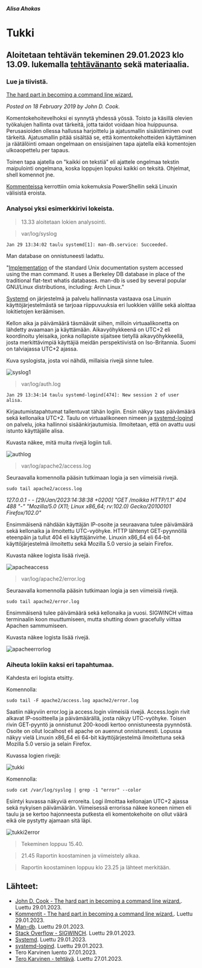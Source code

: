 ##### Alisa Ahokas

# Tukki													

## Aloitetaan tehtävän tekeminen 29.01.2023 klo 13.09. lukemalla [tehtävänanto](https://terokarvinen.com/2023/linux-palvelimet-2023-alkukevat/) sekä materiaalia.

### Lue ja tiivistä.

[The hard part in becoming a command line wizard.](https://www.johndcook.com/blog/2019/02/18/command-line-wizard/)

*Posted on 18 February 2019 by John D. Cook.*

Komentokehoitevelhoksi ei synnytä yhdessä yössä. Toisto ja käsillä olevien työkalujen hallinta ovat tärkeitä, jotta taidot voidaan hioa huippuunsa. Perusasioiden ollessa hallussa harjoittelu ja ajatusmallin sisäistäminen ovat tärkeitä. Ajatusmallin pitää sisältää se, että komentokehotteiden käyttäminen ja räätälöinti omaan ongelmaan on ensisijainen tapa ajatella eikä komentojen ulkoaopettelu per tapaus.

Toinen tapa ajatella on "kaikki on tekstiä" eli ajattele ongelmaa tekstin maipulointi ongelmana, koska loppujen lopuksi kaikki on teksitä. Ohjelmat, shell komennot jne.

[Kommenteissa](https://news.ycombinator.com/item?id=19271135) kerrottiin omia kokemuksia PowerShellin sekä Linuxin välisistä eroista.



### Analysoi yksi esimerkkirivi lokeista.

>13.33 aloitetaan lokien analysointi.

>var/log/syslog

    Jan 29 13:34:02 taulu systemd[1]: man-db.service: Succeeded.

Man database on onnistuneesti ladattu.

"[Implementation](https://man-db.nongnu.org/) of the standard Unix documentation system accessed using the man command. It uses a Berkeley DB database in place of the traditional flat-text whatis databases. man-db is used by several popular GNU/Linux distributions, including: Arch Linux."

[Systemd](https://man7.org/linux/man-pages/man1/init.1.html) on järjestelmä ja palvelu hallinnasta vastaava osa Linuxin käyttöjärjestelmästä se tarjoaa riippuvuuksia eri luokkien välille sekä aloittaa lokitietojen keräämisen.

Kellon aika ja päivämäärä täsmäävät siihen, milloin virtuaalikonetta on lähdetty avaamaan ja käyttämään. Aikavyöhykkeenä on UTC+2 eli koordinoitu yleisaika, jonka nollapiste sijaitsee tietyllä aikavyöhykkeellä, josta merkittävimpiä käyttäjiä meidän perspektiivistä on Iso-Britannia. Suomi on talviajassa UTC+2 ajassa.

Kuva syslogista, josta voi nähdä, millaisia rivejä sinne tulee.

![syslog1](https://user-images.githubusercontent.com/112398757/215353522-47c1b550-aa50-4386-925c-2686a56144ba.JPG)


>var/log/auth.log

    Jan 29 13:34:14 taulu systemd-logind[474]: New session 2 of user alisa.

Kirjautumistapahtumat tallentuvat tähän logiin. Ensin näkyy taas päivämäärä sekä kellonaika UTC+2. Taulu on virtuaalikoneen nimeen ja [systemd-logind](https://www.commandlinux.com/man-page/man8/systemd-logind.service.8.html)
on palvelu, joka hallinnoi sisäänkirjautumisia. Ilmoitetaan, että on avattu uusi istunto käyttäjälle alisa.

Kuvasta näkee, mitä muita rivejä logiin tuli.

![authlog](https://user-images.githubusercontent.com/112398757/215354574-9b8e4609-2687-4bdc-b54a-b1f6e16b340e.JPG)


>var/log/apache2/access.log

Seuraavalla komennolla pääsin tutkimaan logia ja sen viimeisiä rivejä.

    sudo tail apache2/access.log

*127.0.0.1 - - [29/Jan/2023:14:38:38 +0200] "GET /moikka HTTP/1.1" 404 488 "-" "Mozilla/5.0 (X11; Linux x86_64; rv:102.0) Gecko/20100101 Firefox/102.0"*

Ensimmäisenä nähdään käyttäjän IP-osoite ja seuraavana tulee päivämäärä sekä kellonaika ja ilmoitettu UTC-vyöhyke. HTTP lähtenyt GET-pyynnöllä eteenpäin ja tullut 404 eli käyttäjänvirhe. Linuxin x86_64 eli 64-bit käyttöjärjestelmä ilmoitettu sekä Mozilla 5.0 versio ja selain Firefox.

Kuvasta näkee logista lisää rivejä.

![apacheaccess](https://user-images.githubusercontent.com/112398757/215354673-1db44671-c6e8-4a69-a4b8-ec05e83354aa.JPG)


>var/log/apache2/error.log

Seuraavalla komennolla pääsin tutkimaan logia ja sen viimeisiä rivejä.

    sudo tail apache2/error.log
    
Ensimmäisenä tulee päivämäärä sekä kellonaika ja vuosi. SIGWINCH viittaa terminaalin koon muuttumiseen, mutta shutting down gracefully viittaa Apachen sammumiseen.

Kuvasta näkee logista lisää rivejä.

![apacheerrorlog](https://user-images.githubusercontent.com/112398757/215354695-be32ad39-a35c-418c-9ad8-f45a1a448098.JPG)



### Aiheuta lokiin kaksi eri tapahtumaa.

Kahdesta eri logista etsitty.

Komennolla:

    sudo tail -F apache2/access.log apache2/error.log
    
 Saatiin näkyviin error.log ja access.login viimeisiä rivejä. Access.login rivit alkavat IP-osoitteella ja päivämäärällä, josta näkyy UTC-vyöhyke. Toisen rivin GET-pyyntö ja onnistunut 200-koodi kertoo onnistuneesta pyynnöstä. Osoite on ollut localhost eli apache on auennut onnistuneesti. Lopussa näkyy vielä Linuxin x86_64 eli 64-bit käyttöjärjestelmä ilmoitettuna sekä Mozilla 5.0 versio ja selain Firefox.
 
Kuvassa logien rivejä:

![tukki](https://user-images.githubusercontent.com/112398757/215355634-5b29c0ca-5389-4d56-bf1f-3a6af661c807.JPG)


Komennolla:
    
    sudo cat /var/log/syslog | grep -1 "error" --color
    
Esiintyi kuvassa näkyviä erroreita. Logi ilmoittaa kellonajan UTC+2 ajassa sekä nykyisen päivämäärän. Viimeisessä errorissa näkee koneen nimen eli taulu ja se kertoo hajonneesta putkesta eli komentokehoite on ollut väärä eikä ole pystytty ajamaan sitä läpi.

![tukki2error](https://user-images.githubusercontent.com/112398757/215353673-4c49c33d-13f3-4d49-8731-13cebd7812f2.JPG)


>Tekeminen loppuu 15.40.

>21.45 Raportin koostaminen ja viimeistely alkaa.

>Raportin koostaminen loppuu klo 23.25 ja lähteet merkitään.


## Lähteet:

- [John D. Cook - The hard part in becoming a command line wizard.](https://www.johndcook.com/blog/2019/02/18/command-line-wizard/). Luettu 29.01.2023.
- [Kommentit - The hard part in becoming a command line wizard.](https://news.ycombinator.com/item?id=19271135). Luettu 29.01.2023.
- [Man-db](https://man-db.nongnu.org/). Luettu 29.01.2023.
- [Stack Overflow - SIGWINCH](https://stackoverflow.com/questions/780853/what-is-in-apache-2-a-caught-sigwinch-error). Luettu 29.01.2023.
- [Systemd](https://man7.org/linux/man-pages/man1/init.1.html). Luettu 29.01.2023.
- [systemd-logind](https://www.commandlinux.com/man-page/man8/systemd-logind.service.8.html). Luettu 29.01.2023.
- Tero Karvinen luento 27.01.2023.
- [Tero Karvinen - tehtävä](https://terokarvinen.com/2023/linux-palvelimet-2023-alkukevat/). Luettu 27.01.2023.
